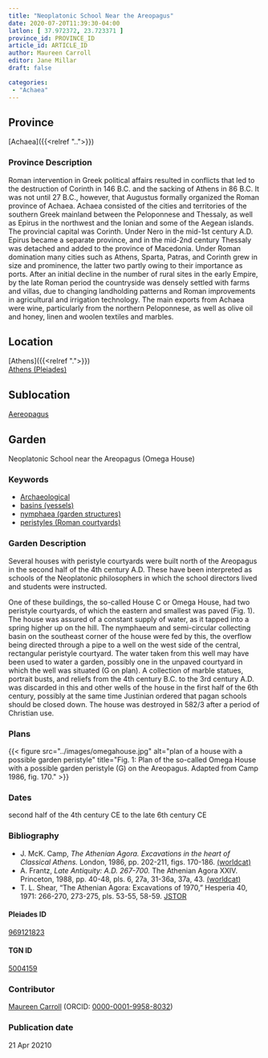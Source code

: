 ```yaml
---
title: "Neoplatonic School Near the Areopagus"
date: 2020-07-20T11:39:30-04:00
latlon: [ 37.972372, 23.723371 ]
province_id: PROVINCE_ID
article_id: ARTICLE_ID
author: Maureen Carroll
editor: Jane Millar
draft: false

categories:
 - "Achaea"
---
```


## Province
[Achaea]({{<relref "..">}})

### Province Description
Roman intervention in Greek political affairs resulted in conflicts that led to the destruction of Corinth in 146 B.C. and the sacking of Athens in 86 B.C. It was not until 27 B.C., however, that Augustus formally organized the Roman province of Achaea. Achaea consisted of the cities and territories of the southern Greek mainland between the Peloponnese and Thessaly, as well as Epirus in the northwest and the Ionian and some of the Aegean islands.
The provincial capital was Corinth. Under Nero in the mid-1st century A.D. Epirus became a separate province, and in the mid-2nd century Thessaly was detached and added to the province of Macedonia. Under Roman domination many cities such as Athens, Sparta, Patras, and Corinth grew in size and prominence, the latter two partly owing to their importance as ports.  After an initial decline in the number of rural sites in the early Empire, by the late Roman period the countryside was densely settled with farms and villas, due to changing landholding patterns and Roman improvements in agricultural and irrigation technology. The main exports from Achaea were wine, particularly from the northern Peloponnese, as well as olive oil and honey, linen and woolen textiles and marbles.

## Location
[Athens]({{<relref ".">}}) \
[Athens (Pleiades)](https://pleiades.stoa.org/places/579885)

## Sublocation
[Aereopagus](https://pleiades.stoa.org/places/969121823)

## Garden
Neoplatonic School near the Areopagus (Omega House)

### Keywords
- [Archaeological](#)
- [basins (vessels)](http://vocab.getty.edu/page/aat/300045614)
- [nymphaea (garden structures)](http://vocab.getty.edu/page/aat/300006809)
- [peristyles (Roman courtyards)](http://vocab.getty.edu/page/aat/300080971)

### Garden Description
Several houses with peristyle courtyards were built north of the Areopagus in the second half of the 4th century A.D.  These have been interpreted as schools of the Neoplatonic philosophers in which the school directors lived and students were instructed.  

One of these buildings, the so-called House C or Omega House, had two peristyle courtyards, of which the eastern and smallest was paved (Fig. 1).  The house was assured of a constant supply of water, as it tapped into a spring higher up on the hill.  The nymphaeum and semi-circular collecting basin on the southeast corner of the house were fed by this, the overflow being directed through a pipe to a well on the west side of the central, rectangular peristyle courtyard.  The water taken from this well may have been used to water a garden, possibly one in the unpaved courtyard in which the well was situated (G on plan).  A collection of marble statues, portrait busts, and reliefs from the 4th century B.C. to the 3rd century A.D. was discarded in this and other wells of the house in the first half of the 6th century, possibly at the same time Justinian ordered that pagan schools should be closed down.  The house was destroyed in 582/3 after a period of Christian use.

### Plans
{{< figure src="../images/omegahouse.jpg" alt="plan of a house with a possible garden peristyle" title="Fig. 1: Plan of the so-called Omega House with a possible garden peristyle (G) on the Areopagus. Adapted from Camp 1986, fig. 170." >}}

### Dates
second half of the 4th century CE to the late 6th century CE

### Bibliography
* J. McK. Camp, *The Athenian Agora. Excavations in the heart of Classical Athens.* London, 1986, pp. 202-211, figs. 170-186. [(worldcat)](http://www.worldcat.org/oclc/1153939923)
* A. Frantz, *Late Antiquity: A.D. 267-700.* The Athenian Agora XXIV. Princeton, 1988, pp. 40-48, pls. 6, 27a, 31-36a, 37a, 43. [(worldcat)](http://www.worldcat.org/oclc/63179976)
* T. L. Shear, “The Athenian Agora: Excavations of 1970,” Hesperia 40, 1971: 266-270, 273-275, pls. 53-55, 58-59. [JSTOR](https://www.jstor.org/stable/147527)

#### Pleiades ID
[969121823](https://pleiades.stoa.org/places/969121823)

#### TGN ID
[5004159](http://vocab.getty.edu/page/tgn/5004159)

### Contributor
[Maureen Carroll](#) (ORCID: [0000-0001-9958-8032](https://orcid.org/0000-0001-9958-8032))  

### Publication date

21 Apr 20210